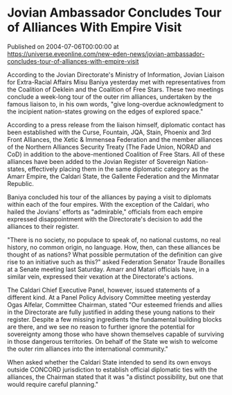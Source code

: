 # Jovian Ambassador Concludes Tour of Alliances With Empire Visit
Published on 2004-07-06T00:00:00 at https://universe.eveonline.com/new-eden-news/jovian-ambassador-concludes-tour-of-alliances-with-empire-visit

According to the Jovian Directorate's Ministry of Information, Jovian Liaison for Extra-Racial Affairs Misu Baniya yesterday met with representatives from the Coalition of Deklein and the Coalition of Free Stars. These two meetings conclude a week-long tour of the outer rim alliances, undertaken by the famous liaison to, in his own words, "give long-overdue acknowledgment to the incipient nation-states growing on the edges of explored space."   
  
According to a press release from the liaison himself, diplomatic contact has been established with the Curse, Fountain, JQA, Stain, Phoenix and 3rd Front Alliances, the Xetic & Immensea Federation and the member alliances of the Northern Alliances Security Treaty (The Fade Union, NORAD and CoD) in addition to the above-mentioned Coalition of Free Stars. All of these alliances have been added to the Jovian Register of Sovereign Nation-states, effectively placing them in the same diplomatic category as the Amarr Empire, the Caldari State, the Gallente Federation and the Minmatar Republic.   
  
Baniya concluded his tour of the alliances by paying a visit to diplomats within each of the four empires. With the exception of the Caldari, who hailed the Jovians' efforts as "admirable," officials from each empire expressed disappointment with the Directorate's decision to add the alliances to their register.   
  
"There is no society, no populace to speak of, no national customs, no real history, no common origin, no language. How, then, can these alliances be thought of as nations? What possible permutation of the definition can give rise to an initiative such as this?" asked Federation Senator Traude Bonailles at a Senate meeting last Saturday. Amarr and Matari officials have, in a similar vein, expressed their vexation at the Directorate's actions.   
  
The Caldari Chief Executive Panel, however, issued statements of a different kind. At a Panel Policy Advisory Committee meeting yesterday Ogas Alfelar, Committee Chairman, stated "Our esteemed friends and allies in the Directorate are fully justified in adding these young nations to their register. Despite a few missing ingredients the fundamental building blocks are there, and we see no reason to further ignore the potential for sovereignty among those who have shown themselves capable of surviving in those dangerous territories. On behalf of the State we wish to welcome the outer rim alliances into the international community."   
  
When asked whether the Caldari State intended to send its own envoys outside CONCORD jurisdiction to establish official diplomatic ties with the alliances, the Chairman stated that it was "a distinct possibility, but one that would require careful planning."
